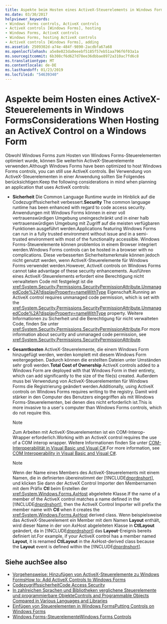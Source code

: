 ```yaml
---
title: Aspekte beim Hosten eines ActiveX-Steuerelements in Windows Forms
ms.date: 03/30/2017
helpviewer_keywords:
- Windows Forms controls, ActiveX controls
- ActiveX controls [Windows Forms], hosting
- Windows Forms, ActiveX controls
- Windows Forms, hosting ActiveX controls
- ActiveX controls [Windows Forms], adding
ms.assetid: 2509302d-a74e-484f-9890-2acdbfa67a68
ms.openlocfilehash: a5e8e023da0eeebf5185f57eb51aa796f6f03a1a
ms.sourcegitcommit: 6b308cf6d627d78ee36dbbae8972a310ac7fd6c8
ms.translationtype: MT
ms.contentlocale: de-DE
ms.lasthandoff: 01/23/2019
ms.locfileid: "54639340"
---
```

# <a name="considerations-when-hosting-an-activex-control-on-a-windows-form"></a><span data-ttu-id="4747b-102">Aspekte beim Hosten eines ActiveX-Steuerelements in Windows Forms</span><span class="sxs-lookup"><span data-stu-id="4747b-102">Considerations When Hosting an ActiveX Control on a Windows Form</span></span>
<span data-ttu-id="4747b-103">Obwohl Windows Forms zum Hosten von Windows Forms-Steuerelementen optimiert wurde, können Sie weiterhin ActiveX-Steuerelemente verwenden.</span><span class="sxs-lookup"><span data-stu-id="4747b-103">Although Windows Forms have been optimized to host Windows Forms controls, you can still use ActiveX controls.</span></span> <span data-ttu-id="4747b-104">Bei Verwendung von ActiveX-Steuerelementen in einer Anwendung sollten Sie Folgendes berücksichtigen:</span><span class="sxs-lookup"><span data-stu-id="4747b-104">Keep the following considerations in mind when planning an application that uses ActiveX controls:</span></span>  
  
-   <span data-ttu-id="4747b-105">**Sicherheit** Die Common Language Runtime wurde im Hinblick auf die Codezugriffssicherheit verbessert.</span><span class="sxs-lookup"><span data-stu-id="4747b-105">**Security** The common language runtime has been enhanced with regard to code access security.</span></span> <span data-ttu-id="4747b-106">Anwendungen mit Windows Forms können in einer voll vertrauenswürdigen Umgebung uneingeschränkt und in einer halb vertrauenswürdigen Umgebung mit Zugriff auf die meisten verfügbaren Funktionen ausgeführt werden.</span><span class="sxs-lookup"><span data-stu-id="4747b-106">Applications featuring Windows Forms can run in a fully trusted environment without issue and in a semi-trusted environment with most of the functionality accessible.</span></span> <span data-ttu-id="4747b-107">Windows Forms-Steuerelemente können problemlos in einem Browser integriert werden.</span><span class="sxs-lookup"><span data-stu-id="4747b-107">Windows Forms controls can be hosted in a browser with no complications.</span></span> <span data-ttu-id="4747b-108">Diese verbesserten Sicherheitsmerkmale können jedoch nicht genutzt werden, wenn ActiveX-Steuerelemente für Windows Forms verwendet werden.</span><span class="sxs-lookup"><span data-stu-id="4747b-108">However, ActiveX controls on Windows Forms cannot take advantage of these security enhancements.</span></span> <span data-ttu-id="4747b-109">Ausführen eines ActiveX-Steuerelements erfordert eine Berechtigung nicht verwaltetem Code mit festgelegt ist die <xref:System.Security.Permissions.SecurityPermissionAttribute.UnmanagedCode%2A?displayProperty=nameWithType> Eigenschaft.</span><span class="sxs-lookup"><span data-stu-id="4747b-109">Running an ActiveX control requires unmanaged code permission, which is set with the <xref:System.Security.Permissions.SecurityPermissionAttribute.UnmanagedCode%2A?displayProperty=nameWithType> property.</span></span> <span data-ttu-id="4747b-110">Weitere Informationen zu Sicherheit und die Berechtigung für nicht verwalteten Code, finden Sie unter <xref:System.Security.Permissions.SecurityPermissionAttribute>.</span><span class="sxs-lookup"><span data-stu-id="4747b-110">For more information about security and unmanaged code permission, see <xref:System.Security.Permissions.SecurityPermissionAttribute>.</span></span>  
  
-   <span data-ttu-id="4747b-111">**Gesamtkosten** ActiveX-Steuerelemente, die einem Windows Form hinzugefügt werden, werden komplett mit diesem Windows Form weitergegeben. Dadurch können die erstellten Dateien unter Umständen sehr groß werden.</span><span class="sxs-lookup"><span data-stu-id="4747b-111">**Total Cost of Ownership** ActiveX controls added to a Windows Form are deployed with that Windows Form in their entirety, which can add significantly to the size of the file(s) created.</span></span> <span data-ttu-id="4747b-112">Außerdem muss bei Verwendung von ActiveX-Steuerelementen für Windows Forms die Registrierung geändert werden.</span><span class="sxs-lookup"><span data-stu-id="4747b-112">Additionally, using ActiveX controls on Windows Forms requires writing to the registry.</span></span> <span data-ttu-id="4747b-113">Damit wird stärker in den Computer des Benutzers eingegriffen als mit Windows Forms-Steuerelementen, bei denen dies nicht erforderlich ist.</span><span class="sxs-lookup"><span data-stu-id="4747b-113">This is more invasive to a user's computer than Windows Forms controls, which do not require this.</span></span>  
  
    > [!NOTE]
    >  <span data-ttu-id="4747b-114">Zum Arbeiten mit ActiveX-Steuerelementen ist ein COM-Interop-Wrapper erforderlich.</span><span class="sxs-lookup"><span data-stu-id="4747b-114">Working with an ActiveX control requires the use of a COM interop wrapper.</span></span> <span data-ttu-id="4747b-115">Weitere Informationen finden Sie unter [COM-Interoperabilität in Visual Basic und Visual C#](~/docs/visual-basic/programming-guide/com-interop/com-interoperability-in-net-framework-applications.md).</span><span class="sxs-lookup"><span data-stu-id="4747b-115">For more information, see [COM Interoperability in Visual Basic and Visual C#](~/docs/visual-basic/programming-guide/com-interop/com-interoperability-in-net-framework-applications.md).</span></span>  
  
    > [!NOTE]
    >  <span data-ttu-id="4747b-116">Wenn der Name eines Members des ActiveX-Steuerelements mit einem Namen, die in definierten übereinstimmt der [!INCLUDE[dnprdnshort](../../../../includes/dnprdnshort-md.md)], und klicken Sie dann der ActiveX Control Importer den Membernamen mit dem Präfix **Ctl** beim Erstellen der <xref:System.Windows.Forms.AxHost> abgeleitete Klasse.</span><span class="sxs-lookup"><span data-stu-id="4747b-116">If the name of a member of the ActiveX control matches a name defined in the [!INCLUDE[dnprdnshort](../../../../includes/dnprdnshort-md.md)], then the ActiveX Control Importer will prefix the member name with **Ctl** when it creates the <xref:System.Windows.Forms.AxHost> derived class.</span></span> <span data-ttu-id="4747b-117">Wenn beispielsweise das ActiveX-Steuerelement ein Member mit dem Namen **Layout** enthält, wird dieser Name in der von AxHost abgeleiteten Klasse in **CtlLayout** geändert, da in [!INCLUDE[dnprdnshort](../../../../includes/dnprdnshort-md.md)] das **Layout**-Ereignis bereits definiert ist.</span><span class="sxs-lookup"><span data-stu-id="4747b-117">For example, if your ActiveX control has a member named **Layout**, it is renamed **CtlLayout** in the AxHost-derived class because the **Layout** event is defined within the [!INCLUDE[dnprdnshort](../../../../includes/dnprdnshort-md.md)].</span></span>  
  
## <a name="see-also"></a><span data-ttu-id="4747b-118">Siehe auch</span><span class="sxs-lookup"><span data-stu-id="4747b-118">See also</span></span>
- [<span data-ttu-id="4747b-119">Vorgehensweise: Hinzufügen von ActiveX-Steuerelemente zu Windows Forms</span><span class="sxs-lookup"><span data-stu-id="4747b-119">How to: Add ActiveX Controls to Windows Forms</span></span>](../../../../docs/framework/winforms/controls/how-to-add-activex-controls-to-windows-forms.md)
- [<span data-ttu-id="4747b-120">Codezugriffssicherheit</span><span class="sxs-lookup"><span data-stu-id="4747b-120">Code Access Security</span></span>](../../../../docs/framework/misc/code-access-security.md)
- [<span data-ttu-id="4747b-121">In zahlreichen Sprachen und Bibliotheken verglichene Steuerelemente und programmierbare Objekte</span><span class="sxs-lookup"><span data-stu-id="4747b-121">Controls and Programmable Objects Compared in Various Languages and Libraries</span></span>](https://msdn.microsoft.com/library/021f2a1b-8247-4348-a5ad-e1d9ab23004b)
- [<span data-ttu-id="4747b-122">Einfügen von Steuerelementen in Windows Forms</span><span class="sxs-lookup"><span data-stu-id="4747b-122">Putting Controls on Windows Forms</span></span>](../../../../docs/framework/winforms/controls/putting-controls-on-windows-forms.md)
- [<span data-ttu-id="4747b-123">Windows Forms-Steuerelemente</span><span class="sxs-lookup"><span data-stu-id="4747b-123">Windows Forms Controls</span></span>](../../../../docs/framework/winforms/controls/index.md)
